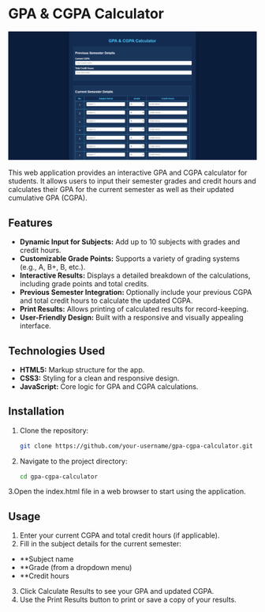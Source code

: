 # GPA & CGPA Calculator

![GPA Calculator](screenshots/gpa_calculator.png "GPA Calculator")

This web application provides an interactive GPA and CGPA calculator for students. It allows users to input their semester grades and credit hours and calculates their GPA for the current semester as well as their updated cumulative GPA (CGPA).

## Features

- **Dynamic Input for Subjects:** Add up to 10 subjects with grades and credit hours.
- **Customizable Grade Points:** Supports a variety of grading systems (e.g., A, B+, B, etc.).
- **Interactive Results:** Displays a detailed breakdown of the calculations, including grade points and total credits.
- **Previous Semester Integration:** Optionally include your previous CGPA and total credit hours to calculate the updated CGPA.
- **Print Results:** Allows printing of calculated results for record-keeping.
- **User-Friendly Design:** Built with a responsive and visually appealing interface.

## Technologies Used

- **HTML5:** Markup structure for the app.
- **CSS3:** Styling for a clean and responsive design.
- **JavaScript:** Core logic for GPA and CGPA calculations.

## Installation

1. Clone the repository:
   ```bash
   git clone https://github.com/your-username/gpa-cgpa-calculator.git
2. Navigate to the project directory:
   ```bash
   cd gpa-cgpa-calculator
3.Open the index.html file in a web browser to start using the application.

## Usage

1. Enter your current CGPA and total credit hours (if applicable).
2. Fill in the subject details for the current semester:
- **Subject name
- **Grade (from a dropdown menu)
- **Credit hours
3. Click Calculate Results to see your GPA and updated CGPA.
4. Use the Print Results button to print or save a copy of your results.
